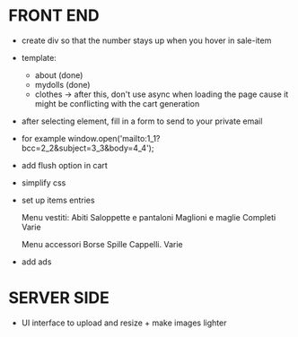 # FRONT END

- create div so that the number stays up when you hover in sale-item

- template:

  - about (done)
  - mydolls (done)
  - clothes -> after this, don't use async when loading the page cause it might be conflicting with the cart generation

- after selecting element, fill in a form to send to your private email

- for example
  window.open('mailto:1_1?bcc=2_2&subject=3_3&body=4_4');

- add flush option in cart

- simplify css

- set up items entries

  Menu vestiti:
  Abiti
  Saloppette e pantaloni
  Maglioni e maglie
  Completi
  Varie

  Menu accessori
  Borse
  Spille
  Cappelli.
  Varie

- add ads

# SERVER SIDE

- UI interface to upload and resize + make images lighter

